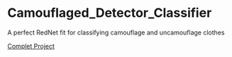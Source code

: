 # Camouflaged_Detector_Classifier
 A perfect RedNet fit for classifying camouflage and uncamouflage clothes
 
 [Complet Project](https://www.pyimagesearch.com/2020/04/27/fine-tuning-resnet-with-keras-tensorflow-and-deep-learning/)
